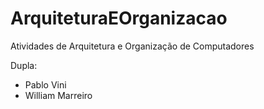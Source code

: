 # ArquiteturaEOrganizacao
Atividades de Arquitetura e Organização de Computadores 

Dupla:
- Pablo Vini
- William Marreiro


